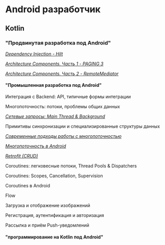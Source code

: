# Android разработчик

## **Kotlin**

### **"Продвинутая разработка под Android"**
[*Dependency Injection - Hilt*](https://github.com/AnPavel/NMedia/tree/task_di_hilt) 

[*Architecture Components. Часть 1 - PAGING 3*](https://github.com/AnPavel/NMedia/tree/task_arch_comp_one)

[*Architecture Components. Часть 2 - RemoteMediator*](https://github.com/AnPavel/NMedia/tree/task_arch_comp_two)

#### **"Промышленная разработка под Android"**
Интеграция с Backend: API, типичные формы интеграции

Многопоточность: потоки, проблемы общих данных

[*Сетевые запросы: Main Thread & Background*](https://github.com/AnPavel/NMedia/tree/task_main_thread)

Примитивы синхронизации и специализированные структуры данных

[*Современные подходы работы с многопоточностью*](https://github.com/AnPavel/NMedia/tree/task_current_enqueue)

[*Многопоточность в Android*](https://github.com/AnPavel/NMedia/tree/task_android_glide)

[*Retrofit (CRUD)*](https://github.com/AnPavel/NMedia/tree/task_retrofit)

Coroutines: легковесные потоки, Thread Pools & Dispatchers

Coroutines: Scopes, Cancellation, Supervision

Coroutines в Android

Flow

Загрузка и отображение изображений

Регистрация, аутентификация и авторизация

Рассылка и приём Push-уведомлений

#### "программирование на Kotlin под Android"